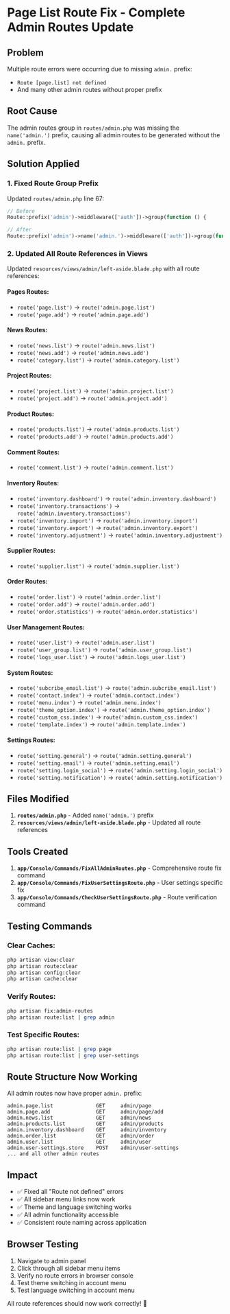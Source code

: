 # Page List Route Fix - Complete Admin Routes Update

## Problem
Multiple route errors were occurring due to missing `admin.` prefix:
- `Route [page.list] not defined`
- And many other admin routes without proper prefix

## Root Cause
The admin routes group in `routes/admin.php` was missing the `name('admin.')` prefix, causing all admin routes to be generated without the `admin.` prefix.

## Solution Applied

### 1. **Fixed Route Group Prefix**
Updated `routes/admin.php` line 67:
```php
// Before
Route::prefix('admin')->middleware(['auth'])->group(function () {

// After  
Route::prefix('admin')->name('admin.')->middleware(['auth'])->group(function () {
```

### 2. **Updated All Route References in Views**
Updated `resources/views/admin/left-aside.blade.php` with all route references:

#### **Pages Routes:**
- `route('page.list')` → `route('admin.page.list')`
- `route('page.add')` → `route('admin.page.add')`

#### **News Routes:**
- `route('news.list')` → `route('admin.news.list')`
- `route('news.add')` → `route('admin.news.add')`
- `route('category.list')` → `route('admin.category.list')`

#### **Project Routes:**
- `route('project.list')` → `route('admin.project.list')`
- `route('project.add')` → `route('admin.project.add')`

#### **Product Routes:**
- `route('products.list')` → `route('admin.products.list')`
- `route('products.add')` → `route('admin.products.add')`

#### **Comment Routes:**
- `route('comment.list')` → `route('admin.comment.list')`

#### **Inventory Routes:**
- `route('inventory.dashboard')` → `route('admin.inventory.dashboard')`
- `route('inventory.transactions')` → `route('admin.inventory.transactions')`
- `route('inventory.import')` → `route('admin.inventory.import')`
- `route('inventory.export')` → `route('admin.inventory.export')`
- `route('inventory.adjustment')` → `route('admin.inventory.adjustment')`

#### **Supplier Routes:**
- `route('supplier.list')` → `route('admin.supplier.list')`

#### **Order Routes:**
- `route('order.list')` → `route('admin.order.list')`
- `route('order.add')` → `route('admin.order.add')`
- `route('order.statistics')` → `route('admin.order.statistics')`

#### **User Management Routes:**
- `route('user.list')` → `route('admin.user.list')`
- `route('user_group.list')` → `route('admin.user_group.list')`
- `route('logs_user.list')` → `route('admin.logs_user.list')`

#### **System Routes:**
- `route('subcribe_email.list')` → `route('admin.subcribe_email.list')`
- `route('contact.index')` → `route('admin.contact.index')`
- `route('menu.index')` → `route('admin.menu.index')`
- `route('theme_option.index')` → `route('admin.theme_option.index')`
- `route('custom_css.index')` → `route('admin.custom_css.index')`
- `route('template.index')` → `route('admin.template.index')`

#### **Settings Routes:**
- `route('setting.general')` → `route('admin.setting.general')`
- `route('setting.email')` → `route('admin.setting.email')`
- `route('setting.login_social')` → `route('admin.setting.login_social')`
- `route('setting.notification')` → `route('admin.setting.notification')`

## Files Modified
1. **`routes/admin.php`** - Added `name('admin.')` prefix
2. **`resources/views/admin/left-aside.blade.php`** - Updated all route references

## Tools Created
1. **`app/Console/Commands/FixAllAdminRoutes.php`** - Comprehensive route fix command
2. **`app/Console/Commands/FixUserSettingsRoute.php`** - User settings specific fix
3. **`app/Console/Commands/CheckUserSettingsRoute.php`** - Route verification command

## Testing Commands

### **Clear Caches:**
```bash
php artisan view:clear
php artisan route:clear
php artisan config:clear
php artisan cache:clear
```

### **Verify Routes:**
```bash
php artisan fix:admin-routes
php artisan route:list | grep admin
```

### **Test Specific Routes:**
```bash
php artisan route:list | grep page
php artisan route:list | grep user-settings
```

## Route Structure Now Working

All admin routes now have proper `admin.` prefix:

```
admin.page.list              GET     admin/page
admin.page.add               GET     admin/page/add
admin.news.list              GET     admin/news
admin.products.list          GET     admin/products
admin.inventory.dashboard    GET     admin/inventory
admin.order.list             GET     admin/order
admin.user.list              GET     admin/user
admin.user-settings.store    POST    admin/user-settings
... and all other admin routes
```

## Impact
- ✅ Fixed all "Route not defined" errors
- ✅ All sidebar menu links now work
- ✅ Theme and language switching works
- ✅ All admin functionality accessible
- ✅ Consistent route naming across application

## Browser Testing
1. Navigate to admin panel
2. Click through all sidebar menu items
3. Verify no route errors in browser console
4. Test theme switching in account menu
5. Test language switching in account menu

All route references should now work correctly! 🎉
